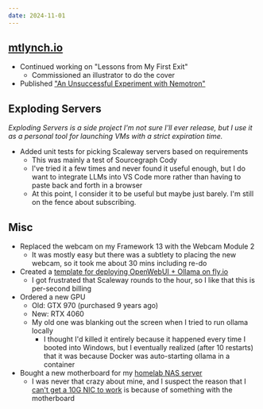 ```yaml
---
date: 2024-11-01
---
```


## [mtlynch.io](https://mtlynch.io)

- Continued working on "Lessons from My First Exit"
  - Commissioned an illustrator to do the cover
- Published ["An Unsuccessful Experiment with Nemotron"](https://mtlynch.io/notes/llama3.1-nemotron-ollama/)

## Exploding Servers

_Exploding Servers is a side project I'm not sure I'll ever release, but I use it as a personal tool for launching VMs with a strict expiration time._

- Added unit tests for picking Scaleway servers based on requirements
  - This was mainly a test of Sourcegraph Cody
  - I've tried it a few times and never found it useful enough, but I do want to integrate LLMs into VS Code more rather than having to paste back and forth in a browser
  - At this point, I consider it to be useful but maybe just barely. I'm still on the fence about subscribing.

## Misc

- Replaced the webcam on my Framework 13 with the Webcam Module 2
  - It was mostly easy but there was a subtlety to placing the new webcam, so it took me about 30 mins including re-do
- Created a [template for deploying OpenWebUI + Ollama on fly.io](https://gitlab.com/mtlynch/fly-openwebui-ollama)
  - I got frustrated that Scaleway rounds to the hour, so I like that this is per-second billing
- Ordered a new GPU
  - Old: GTX 970 (purchased 9 years ago)
  - New: RTX 4060
  - My old one was blanking out the screen when I tried to run ollama locally
    - I thought I'd killed it entirely because it happened every time I booted into Windows, but I eventually realized (after 10 restarts) that it was because Docker was auto-starting ollama in a container
- Bought a new motherboard for my [homelab NAS server](https://mtlynch.io/budget-nas/)
  - I was never that crazy about mine, and I suspect the reason that I [can't get a 10G NIC to work](https://www.truenas.com/community/threads/no-success-with-three-different-10-gb-nics.111026/) is because of something with the motherboard
